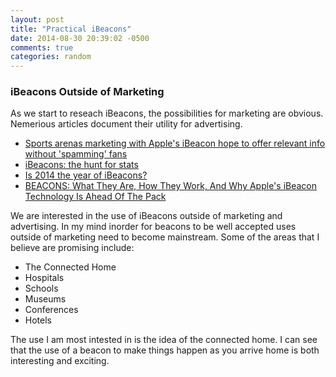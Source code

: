 ```yaml
---
layout: post
title: "Practical iBeacons"
date: 2014-08-30 20:39:02 -0500
comments: true
categories: random
---
```

### iBeacons Outside of Marketing

As we start to reseach iBeacons, the possibilities for marketing are obvious. Nemerious articles document their utility for advertising.

* [Sports arenas marketing with Apple's iBeacon hope to offer relevant info without 'spamming' fans](http://appleinsider.com/articles/14/08/13/sports-arenas-marketing-with-apples-ibeacon-hope-to-offer-relevant-info-without-spamming-fans "Sports arenas marketing with Apple&#039;s iBeacon hope to offer relevant info without &#039;spamming&#039; fans")
* [iBeacons: the hunt for stats](https://econsultancy.com/blog/65361-ibeacons-the-hunt-for-stats#i.vikxinsz8d3nst "iBeacons: the hunt for stats | Econsultancy")
* [Is 2014 the year of iBeacons?](http://www.theguardian.com/media-network/marketing-agencies-association-partner-zone/ibeacons-shopping-2014 "Is 2014 the year of iBeacons? | Marketing Agencies Association partner zone | Guardian Professional")
* [BEACONS: What They Are, How They Work, And Why Apple's iBeacon Technology Is Ahead Of The Pack](http://www.businessinsider.com/beacons-and-ibeacons-create-a-new-market-2013-12#ixzz3BvlBLiwx "Beacons And iBeacons Create A New Market - Business Insider")

We are interested in the use of iBeacons outside of marketing and advertising. In my mind inorder for beacons to be well accepted uses outside of marketing need to become mainstream. Some of the areas that I believe are promising include:

* The Connected Home
* Hospitals
* Schools
* Museums
* Conferences
* Hotels

The use I am most intested in is the idea of the connected home. I can see that the use of a beacon to make things happen as you arrive home is both interesting and exciting.
